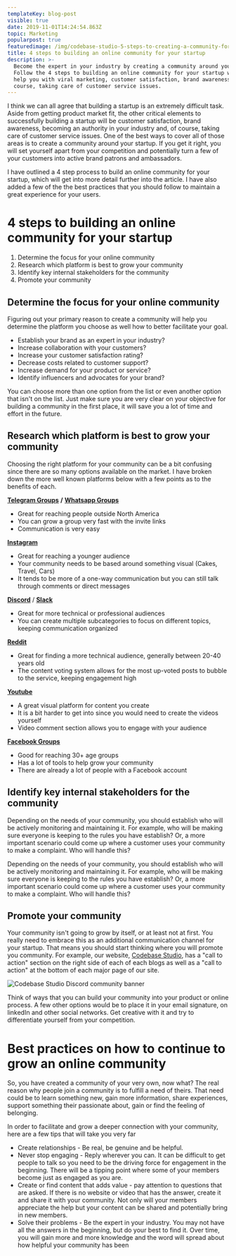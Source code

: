 ```yaml
---
templateKey: blog-post
visible: true
date: 2019-11-01T14:24:54.863Z
topic: Marketing
popularpost: true
featuredimage: /img/codebase-studio-5-steps-to-creating-a-community-for-your-startup.jpg
title: 4 steps to building an online community for your startup
description: >-
  Become the expert in your industry by creating a community around your brand.
  Follow the 4 steps to building an online community for your startup which will
  help you with viral marketing, customer satisfaction, brand awareness, of
  course, taking care of customer service issues.
---
```

I think we can all agree that building a startup is an extremely difficult task. Aside from getting product market fit, the other critical elements to successfully building a startup will be customer satisfaction, brand awareness, becoming an authority in your industry and, of course, taking care of customer service issues. One of the best ways to cover all of those areas is to create a community around your startup. If you get it right, you will set yourself apart from your competition and potentially turn a few of your customers into active brand patrons and ambassadors. 

I have outlined a 4 step process to build an online community for your startup, which will get into more detail further into the article. I have also added a few of the the best practices that you should follow to maintain a great experience for your users.

# 4 steps to building an online community for your startup

1. Determine the focus for your online community
2. Research which platform is best to grow your community
3. Identify key internal stakeholders for the community
4. Promote your community

## Determine the focus for your online community

Figuring out your primary reason to create a community will help you determine the platform you choose as well how to better facilitate your goal.

* Establish your brand as an expert in your industry?
* Increase collaboration with your customers?
* Increase your customer satisfaction rating?
* Decrease costs related to customer support?
* Increase demand for your product or service?
* Identify influencers and advocates for your brand?

You can choose more than one option from the list or even another option that isn't on the list. Just make sure you are very clear on your objective for building a community in the first place, it will save you a lot of time and effort in the future.

## Research which platform is best to grow your community

Choosing the right platform for your community can be a bit confusing since there are so many options available on the market. I have broken down the more well known platforms below with a few points as to the benefits of each.

[**Telegram Groups**](https://telegram.org/faq#q-how-do-i-create-a-group) **/** [**Whatsapp Groups**](https://faq.whatsapp.com/en/android/26000123/?category=5245251)

* Great for reaching people outside North America
* You can grow a group very fast with the invite links
* Communication is very easy

[**Instagram**](https://business.instagram.com/getting-started)

* Great for reaching a younger audience
* Your community needs to be based around something visual (Cakes, Travel, Cars)
* It tends to be more of a one-way communication but you can still talk through comments or direct messages

[**Discord**](https://support.discordapp.com/hc/en-us/articles/204849977-How-do-I-create-a-server-) / [**Slack**](https://slack.com/intl/en-br/help/articles/206845317-create-a-slack-workspace)

* Great for more technical or professional audiences 
* You can create multiple subcategories to focus on different topics, keeping communication organized

[**Reddit**](https://www.reddit.com/subreddits/create)

* Great for finding a more technical audience, generally between 20-40 years old
* The content voting system allows for the most up-voted posts to bubble to the service, keeping engagement high

[**Youtube**](https://support.google.com/youtube/answer/1646861?hl=en)

* A great visual platform for content you create
* It is a bit harder to get into since you would need to create the videos yourself 
* Video comment section allows you to engage with your audience

[**Facebook Groups**](https://www.facebook.com/help/167970719931213)

* Good for reaching 30+ age groups
* Has a lot of tools to help grow your community
* There are already a lot of people with a Facebook account

## Identify key internal stakeholders for the community

Depending on the needs of your community, you should establish who will be actively monitoring and maintaining it. For example, who will be making sure everyone is keeping to the rules you have establish? Or, a more important scenario could come up where a customer uses your community to make a complaint. Who will handle this?

Depending on the needs of your community, you should establish who will be actively monitoring and maintaining it. For example, who will be making sure everyone is keeping to the rules you have establish? Or, a more important scenario could come up where a customer uses your community to make a complaint. Who will handle this? 

## Promote your community

Your community isn't going to grow by itself, or at least not at first. You really need to embrace this as an additional communication channel for your startup. That means you should start thinking where you will promote you community. For example, our website, [Codebase Studio](https://codebase.studio/), has a "call to action" section on the right side of each of each blogs as well as a "call to action" at the bottom of each major page of our site.

![Codebase Studio Discord community banner](/img/codebase-discord-community.png "Codebase Studio Discord community")

Think of ways that you can build your community into your product or online process. A few other options would be to place it in your email signature, on linkedIn and other social networks. Get creative with it and try to differentiate yourself from your competition.

# Best practices on how to continue to grow an online community

So, you have created a community of your very own, now what? The real reason why people join a community is to fulfill a need of theirs. That need could be to learn something new, gain more information, share experiences, support something their passionate about, gain or find the feeling of belonging. 

In order to facilitate and grow a deeper connection with your community, here are a few tips that will take you very far

* Create relationships - Be real, be genuine and be helpful. 
* Never stop engaging - Reply wherever you can. It can be difficult to get people to talk so you need to be the driving force for engagement in the beginning. There will be a tipping point where some of your members become just as engaged as you are. 
* Create or find content that adds value - pay attention to questions that are asked. If there is no website or video that has the answer, create it and share it with your community. Not only will your members appreciate the help but your content can be shared and potentially bring in new members.
* Solve their problems - Be the expert in your industry. You may not have all the answers in the beginning, but do your best to find it. Over time, you will gain more and more knowledge and the word will spread about how helpful your community has been
